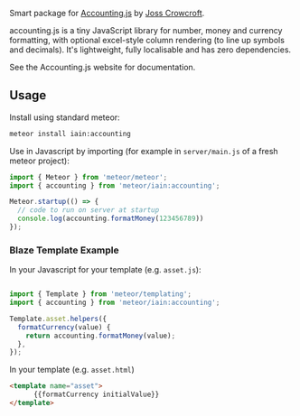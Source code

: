Smart package for [Accounting.js](http://openexchangerates.github.io/accounting.js/)
by [Joss Crowcroft](http://www.josscrowcroft.com/).

accounting.js is a tiny JavaScript library for number, money and currency formatting, with optional excel-style column rendering (to line up symbols and decimals). It's lightweight, fully localisable and has zero dependencies.

See the Accounting.js website for documentation.

## Usage

Install using standard meteor:

```bash
meteor install iain:accounting
```

Use in Javascript by importing (for example in `server/main.js` of a fresh
meteor project):

```javascript
import { Meteor } from 'meteor/meteor';
import { accounting } from 'meteor/iain:accounting';

Meteor.startup(() => {
  // code to run on server at startup
  console.log(accounting.formatMoney(123456789))
});
```

### Blaze Template Example

In your Javascript for your template (e.g. `asset.js`):

```javascript

import { Template } from 'meteor/templating';
import { accounting } from 'meteor/iain:accounting';

Template.asset.helpers({
  formatCurrency(value) {
    return accounting.formatMoney(value);
  },
});
```

In your template (e.g. `asset.html`)

```html
<template name="asset">
      {{formatCurrency initialValue}}
</template>
```
